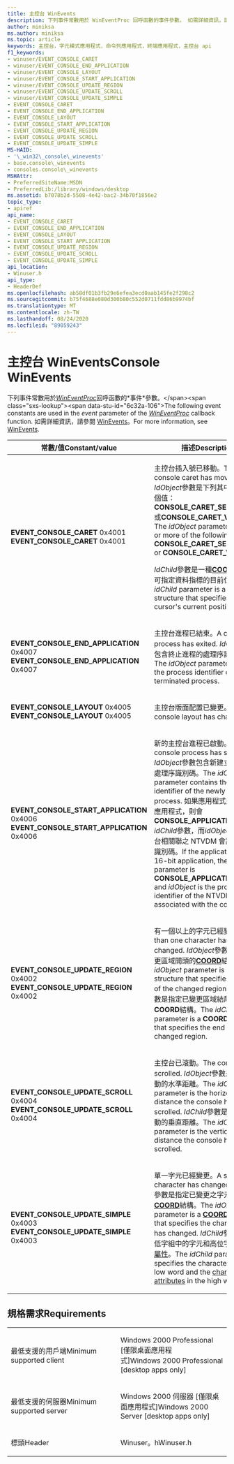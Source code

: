 ```yaml
---
title: 主控台 WinEvents
description: 下列事件常數用於 WinEventProc 回呼函數的事件參數。 如需詳細資訊，請參閱 WinEvents。
author: miniksa
ms.author: miniksa
ms.topic: article
keywords: 主控台，字元模式應用程式，命令列應用程式，終端應用程式，主控台 api
f1_keywords:
- winuser/EVENT_CONSOLE_CARET
- winuser/EVENT_CONSOLE_END_APPLICATION
- winuser/EVENT_CONSOLE_LAYOUT
- winuser/EVENT_CONSOLE_START_APPLICATION
- winuser/EVENT_CONSOLE_UPDATE_REGION
- winuser/EVENT_CONSOLE_UPDATE_SCROLL
- winuser/EVENT_CONSOLE_UPDATE_SIMPLE
- EVENT_CONSOLE_CARET
- EVENT_CONSOLE_END_APPLICATION
- EVENT_CONSOLE_LAYOUT
- EVENT_CONSOLE_START_APPLICATION
- EVENT_CONSOLE_UPDATE_REGION
- EVENT_CONSOLE_UPDATE_SCROLL
- EVENT_CONSOLE_UPDATE_SIMPLE
MS-HAID:
- '\_win32\_console\_winevents'
- base.console\_winevents
- consoles.console\_winevents
MSHAttr:
- PreferredSiteName:MSDN
- PreferredLib:/library/windows/desktop
ms.assetid: b7078b2d-5508-4e42-bac2-34b70f1856e2
topic_type:
- apiref
api_name:
- EVENT_CONSOLE_CARET
- EVENT_CONSOLE_END_APPLICATION
- EVENT_CONSOLE_LAYOUT
- EVENT_CONSOLE_START_APPLICATION
- EVENT_CONSOLE_UPDATE_REGION
- EVENT_CONSOLE_UPDATE_SCROLL
- EVENT_CONSOLE_UPDATE_SIMPLE
api_location:
- Winuser.h
api_type:
- HeaderDef
ms.openlocfilehash: ab58df01b3fb29e6efea3ecd0aab145fe2f298c2
ms.sourcegitcommit: b75f4688e080d300b80c552d0711fdd86b9974bf
ms.translationtype: MT
ms.contentlocale: zh-TW
ms.lasthandoff: 08/24/2020
ms.locfileid: "89059243"
---
```

# <a name="console-winevents"></a><span data-ttu-id="6c32a-105">主控台 WinEvents</span><span class="sxs-lookup"><span data-stu-id="6c32a-105">Console WinEvents</span></span>


<span data-ttu-id="6c32a-106">下列事件常數用於[*WinEventProc*](https://msdn.microsoft.com/library/windows/desktop/dd373885(v=vs.85).aspx)回呼函數的*事件*參數。</span><span class="sxs-lookup"><span data-stu-id="6c32a-106">The following event constants are used in the *event* parameter of the [*WinEventProc*](https://msdn.microsoft.com/library/windows/desktop/dd373885(v=vs.85).aspx) callback function.</span></span> <span data-ttu-id="6c32a-107">如需詳細資訊，請參閱 [WinEvents](https://msdn.microsoft.com/library/windows/desktop/dd373889)。</span><span class="sxs-lookup"><span data-stu-id="6c32a-107">For more information, see [WinEvents](https://msdn.microsoft.com/library/windows/desktop/dd373889).</span></span>

<table>
<colgroup>
<col width="50%" />
<col width="50%" />
</colgroup>
<thead>
<tr class="header">
<th><span data-ttu-id="6c32a-108">常數/值</span><span class="sxs-lookup"><span data-stu-id="6c32a-108">Constant/value</span></span></th>
<th><span data-ttu-id="6c32a-109">描述</span><span class="sxs-lookup"><span data-stu-id="6c32a-109">Description</span></span></th>
</tr>
</thead>
<tbody>
<tr class="odd">
<td><span data-ttu-id="6c32a-110"><span id="EVENT_CONSOLE_CARET"></span><span id="event_console_caret"></span>
<strong>EVENT_CONSOLE_CARET</strong> 0x4001</span><span class="sxs-lookup"><span data-stu-id="6c32a-110"><span id="EVENT_CONSOLE_CARET"></span><span id="event_console_caret"></span>
<strong>EVENT_CONSOLE_CARET</strong> 0x4001</span></span></td>
<td><p><span data-ttu-id="6c32a-111">主控台插入號已移動。</span><span class="sxs-lookup"><span data-stu-id="6c32a-111">The console caret has moved.</span></span> <span data-ttu-id="6c32a-112"><em>IdObject</em>參數是下列其中一個或多個值： <strong>CONSOLE_CARET_SELECTION</strong>或<strong>CONSOLE_CARET_VISIBLE</strong>。</span><span class="sxs-lookup"><span data-stu-id="6c32a-112">The <em>idObject</em> parameter is one or more of the following values: <strong>CONSOLE_CARET_SELECTION</strong> or <strong>CONSOLE_CARET_VISIBLE</strong>.</span></span></p>
<p><span data-ttu-id="6c32a-113"><em>IdChild</em>參數是一種<strong><a href="https://docs.microsoft.com/windows/console/coord-str">COORD</a></strong>結構，可指定資料指標的目前位置。</span><span class="sxs-lookup"><span data-stu-id="6c32a-113">The <em>idChild</em> parameter is a <strong><a href="https://docs.microsoft.com/windows/console/coord-str">COORD</a></strong> structure that specifies the cursor's current position.</span></span></p></td>
</tr>
<tr class="even">
<td><span data-ttu-id="6c32a-114"><span id="EVENT_CONSOLE_END_APPLICATION"></span><span id="event_console_end_application"></span>
<strong>EVENT_CONSOLE_END_APPLICATION</strong> 0x4007</span><span class="sxs-lookup"><span data-stu-id="6c32a-114"><span id="EVENT_CONSOLE_END_APPLICATION"></span><span id="event_console_end_application"></span>
<strong>EVENT_CONSOLE_END_APPLICATION</strong> 0x4007</span></span></td>
<td><p><span data-ttu-id="6c32a-115">主控台進程已結束。</span><span class="sxs-lookup"><span data-stu-id="6c32a-115">A console process has exited.</span></span> <span data-ttu-id="6c32a-116"><em>IdObject</em>參數包含終止進程的處理序識別碼。</span><span class="sxs-lookup"><span data-stu-id="6c32a-116">The <em>idObject</em> parameter contains the process identifier of the terminated process.</span></span></p></td>
</tr>
<tr class="odd">
<td><span data-ttu-id="6c32a-117"><span id="EVENT_CONSOLE_LAYOUT"></span><span id="event_console_layout"></span>
<strong>EVENT_CONSOLE_LAYOUT</strong> 0x4005</span><span class="sxs-lookup"><span data-stu-id="6c32a-117"><span id="EVENT_CONSOLE_LAYOUT"></span><span id="event_console_layout"></span>
<strong>EVENT_CONSOLE_LAYOUT</strong> 0x4005</span></span></td>
<td><p><span data-ttu-id="6c32a-118">主控台版面配置已變更。</span><span class="sxs-lookup"><span data-stu-id="6c32a-118">The console layout has changed.</span></span></p></td>
</tr>
<tr class="even">
<td><span data-ttu-id="6c32a-119"><span id="EVENT_CONSOLE_START_APPLICATION"></span><span id="event_console_start_application"></span>
<strong>EVENT_CONSOLE_START_APPLICATION</strong> 0x4006</span><span class="sxs-lookup"><span data-stu-id="6c32a-119"><span id="EVENT_CONSOLE_START_APPLICATION"></span><span id="event_console_start_application"></span>
<strong>EVENT_CONSOLE_START_APPLICATION</strong> 0x4006</span></span></td>
<td><p><span data-ttu-id="6c32a-120">新的主控台進程已啟動。</span><span class="sxs-lookup"><span data-stu-id="6c32a-120">A new console process has started.</span></span> <span data-ttu-id="6c32a-121"><em>IdObject</em>參數包含新建立之進程的處理序識別碼。</span><span class="sxs-lookup"><span data-stu-id="6c32a-121">The <em>idObject</em> parameter contains the process identifier of the newly created process.</span></span> <span data-ttu-id="6c32a-122">如果應用程式是16位的應用程式，則會<strong>CONSOLE_APPLICATION_16BIT</strong> <em>idChild</em>參數，而<em>idObject</em>是與主控台相關聯之 NTVDM 會話的處理序識別碼。</span><span class="sxs-lookup"><span data-stu-id="6c32a-122">If the application is a 16-bit application, the <em>idChild</em> parameter is <strong>CONSOLE_APPLICATION_16BIT</strong> and <em>idObject</em> is the process identifier of the NTVDM session associated with the console.</span></span></p></td>
</tr>
<tr class="odd">
<td><span data-ttu-id="6c32a-123"><span id="EVENT_CONSOLE_UPDATE_REGION"></span><span id="event_console_update_region"></span>
<strong>EVENT_CONSOLE_UPDATE_REGION</strong> 0x4002</span><span class="sxs-lookup"><span data-stu-id="6c32a-123"><span id="EVENT_CONSOLE_UPDATE_REGION"></span><span id="event_console_update_region"></span>
<strong>EVENT_CONSOLE_UPDATE_REGION</strong> 0x4002</span></span></td>
<td><p><span data-ttu-id="6c32a-124">有一個以上的字元已經變更。</span><span class="sxs-lookup"><span data-stu-id="6c32a-124">More than one character has changed.</span></span> <span data-ttu-id="6c32a-125"><em>IdObject</em>參數是指定變更區域開頭的<a href="coord-str.md" data-raw-source="[&lt;strong&gt;COORD&lt;/strong&gt;](coord-str.md)"><strong>COORD</strong></a>結構。</span><span class="sxs-lookup"><span data-stu-id="6c32a-125">The <em>idObject</em> parameter is a <a href="coord-str.md" data-raw-source="[&lt;strong&gt;COORD&lt;/strong&gt;](coord-str.md)"><strong>COORD</strong></a> structure that specifies the start of the changed region.</span></span> <span data-ttu-id="6c32a-126"><em>IdChild</em>參數是指定已變更區域結尾的<strong>COORD</strong>結構。</span><span class="sxs-lookup"><span data-stu-id="6c32a-126">The <em>idChild</em> parameter is a <strong>COORD</strong> structure that specifies the end of the changed region.</span></span></p></td>
</tr>
<tr class="even">
<td><span data-ttu-id="6c32a-127"><span id="EVENT_CONSOLE_UPDATE_SCROLL"></span><span id="event_console_update_scroll"></span>
<strong>EVENT_CONSOLE_UPDATE_SCROLL</strong> 0x4004</span><span class="sxs-lookup"><span data-stu-id="6c32a-127"><span id="EVENT_CONSOLE_UPDATE_SCROLL"></span><span id="event_console_update_scroll"></span>
<strong>EVENT_CONSOLE_UPDATE_SCROLL</strong> 0x4004</span></span></td>
<td><p><span data-ttu-id="6c32a-128">主控台已滾動。</span><span class="sxs-lookup"><span data-stu-id="6c32a-128">The console has scrolled.</span></span> <span data-ttu-id="6c32a-129"><em>IdObject</em>參數是主控台滾動的水準距離。</span><span class="sxs-lookup"><span data-stu-id="6c32a-129">The <em>idObject</em> parameter is the horizontal distance the console has scrolled.</span></span> <span data-ttu-id="6c32a-130"><em>IdChild</em>參數是主控台滾動的垂直距離。</span><span class="sxs-lookup"><span data-stu-id="6c32a-130">The <em>idChild</em> parameter is the vertical distance the console has scrolled.</span></span></p></td>
</tr>
<tr class="odd">
<td><span data-ttu-id="6c32a-131"><span id="EVENT_CONSOLE_UPDATE_SIMPLE"></span><span id="event_console_update_simple"></span>
<strong>EVENT_CONSOLE_UPDATE_SIMPLE</strong> 0x4003</span><span class="sxs-lookup"><span data-stu-id="6c32a-131"><span id="EVENT_CONSOLE_UPDATE_SIMPLE"></span><span id="event_console_update_simple"></span>
<strong>EVENT_CONSOLE_UPDATE_SIMPLE</strong> 0x4003</span></span></td>
<td><p><span data-ttu-id="6c32a-132">單一字元已經變更。</span><span class="sxs-lookup"><span data-stu-id="6c32a-132">A single character has changed.</span></span> <span data-ttu-id="6c32a-133"><em>IdObject</em>參數是指定已變更之字元的<a href="coord-str.md" data-raw-source="[&lt;strong&gt;COORD&lt;/strong&gt;](coord-str.md)"><strong>COORD</strong></a>結構。</span><span class="sxs-lookup"><span data-stu-id="6c32a-133">The <em>idObject</em> parameter is a <a href="coord-str.md" data-raw-source="[&lt;strong&gt;COORD&lt;/strong&gt;](coord-str.md)"><strong>COORD</strong></a> structure that specifies the character that has changed.</span></span> <span data-ttu-id="6c32a-134"><em>IdChild</em>參數會指定低字組中的字元和高位字中的<a href="console-screen-buffers.md#_win32_font_attributes" data-raw-source="[character attributes](console-screen-buffers.md#_win32_font_attributes)">字元屬性</a>。</span><span class="sxs-lookup"><span data-stu-id="6c32a-134">The <em>idChild</em> parameter specifies the character in the low word and the <a href="console-screen-buffers.md#_win32_font_attributes" data-raw-source="[character attributes](console-screen-buffers.md#_win32_font_attributes)">character attributes</a> in the high word.</span></span></p></td>
</tr>
<tr class="even">
</tr>
<tr class="odd">
</tr>
<tr class="even">
</tr>
<tr class="odd">
</tr>
<tr class="even">
</tr>
</tbody>
</table>

<a name="requirements"></a><span data-ttu-id="6c32a-135">規格需求</span><span class="sxs-lookup"><span data-stu-id="6c32a-135">Requirements</span></span>
------------

<table>
<colgroup>
<col width="50%" />
<col width="50%" />
</colgroup>
<tbody>
<tr class="odd">
<td><p><span data-ttu-id="6c32a-136">最低支援的用戶端</span><span class="sxs-lookup"><span data-stu-id="6c32a-136">Minimum supported client</span></span></p></td>
<td><p><span data-ttu-id="6c32a-137">Windows 2000 Professional [僅限桌面應用程式]</span><span class="sxs-lookup"><span data-stu-id="6c32a-137">Windows 2000 Professional [desktop apps only]</span></span></p></td>
</tr>
<tr class="even">
<td><p><span data-ttu-id="6c32a-138">最低支援的伺服器</span><span class="sxs-lookup"><span data-stu-id="6c32a-138">Minimum supported server</span></span></p></td>
<td><p><span data-ttu-id="6c32a-139">Windows 2000 伺服器 [僅限桌面應用程式]</span><span class="sxs-lookup"><span data-stu-id="6c32a-139">Windows 2000 Server [desktop apps only]</span></span></p></td>
</tr>
<tr class="odd">
<td><p><span data-ttu-id="6c32a-140">標頭</span><span class="sxs-lookup"><span data-stu-id="6c32a-140">Header</span></span></p></td>
<td><span data-ttu-id="6c32a-141">Winuser。h</span><span class="sxs-lookup"><span data-stu-id="6c32a-141">Winuser.h</span></span></td>
</tr>
</tbody>
</table>
